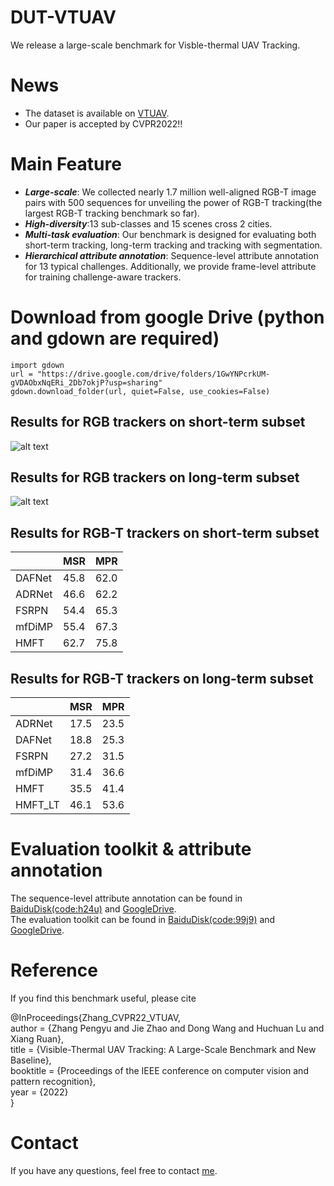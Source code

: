 # DUT-VTUAV
We release a large-scale benchmark for Visble-thermal UAV Tracking.

# News

* The dataset is available on [VTUAV](https://zhang-pengyu.github.io/DUT-VTUAV/).
* Our paper is accepted by CVPR2022!!

# Main Feature
* **_Large-scale_**: We collected nearly 1.7 million well-aligned RGB-T image pairs with 500 sequences for unveiling the power of RGB-T tracking(the largest RGB-T tracking benchmark so far).
* **_High-diversity_**:13 sub-classes and 15 scenes cross 2 cities.
* **_Multi-task evaluation_**: Our benchmark is designed for evaluating both short-term tracking, long-term tracking and tracking with segmentation.
* **_Hierarchical attribute annotation_**: Sequence-level attribute annotation for 13 typical challenges. Additionally, we provide frame-level attribute for training challenge-aware trackers.
# Download from google Drive (python and gdown are required)
```
import gdown
url = "https://drive.google.com/drive/folders/1GwYNPcrkUM-gVDAObxNqERi_2Db7okjP?usp=sharing"
gdown.download_folder(url, quiet=False, use_cookies=False)
```
## Results for RGB trackers on short-term subset
![alt text](https://github.com/zhang-pengyu/DUT-VTUAV/blob/main/figs/RGB_SOTA_ST.png)

## Results for RGB trackers on long-term subset
![alt text](https://github.com/zhang-pengyu/DUT-VTUAV/blob/main/figs/RGB_SOTA_LT.png)

## Results for RGB-T trackers on short-term subset
|  | MSR | MPR |
| ------ | ------ | ------ |
| DAFNet | 45.8 | 62.0 |
| ADRNet | 46.6 | 62.2 |
| FSRPN | 54.4 | 65.3 |
| mfDiMP | 55.4 | 67.3 |
| HMFT | 62.7 | 75.8 |
## Results for RGB-T trackers on long-term subset
|  | MSR | MPR |
| ------ | ------ | ------ |
| ADRNet | 17.5 | 23.5 |
| DAFNet | 18.8 | 25.3 |
| FSRPN | 27.2 | 31.5 |
| mfDiMP | 31.4 | 36.6 |
| HMFT | 35.5 | 41.4 |
| HMFT_LT | 46.1 | 53.6 |
# Evaluation toolkit & attribute annotation
The sequence-level attribute annotation can be found in [BaiduDisk(code:h24u)](https://pan.baidu.com/s/1sjufDVycKSg9_bz9jENxiw) and [GoogleDrive](https://drive.google.com/file/d/1tieIXdGvpnF0EChl6ergT4L3nj2mwFQq/view?usp=sharing).\
The evaluation toolkit can be found in [BaiduDisk(code:99j9)](https://pan.baidu.com/s/1vzdsjLP9qWlwFHLBsYMLmQ) and [GoogleDrive](https://drive.google.com/file/d/1B3609O1TUC9WIfNqevKK-OOlGGiJ11m0/view?usp=sharing).

# Reference
If you find this benchmark useful, please cite

@InProceedings{Zhang_CVPR22_VTUAV,\
  author = {Zhang Pengyu and Jie Zhao and Dong Wang and Huchuan Lu and Xiang Ruan},\
  title = {Visible-Thermal UAV Tracking: A Large-Scale Benchmark and New Baseline},\
  booktitle = {Proceedings of the IEEE conference on computer vision and pattern recognition},\
  year = {2022}\
}

# Contact
If you have any questions, feel free to contact [me](mailto:pyzhang@mail.dlut.edu.cn).
